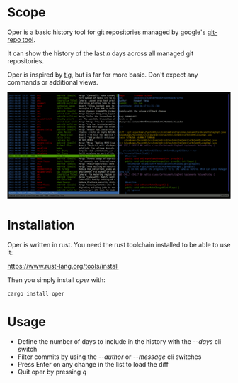# Scope
Oper is a basic history tool for git repositories managed by google's [git-repo tool](https://source.android.com/setup/develop/repo).

It can show the history of the last _n_ days across all managed git repositories.

Oper is inspired by [tig](https://jonas.github.io/tig/), but is far for more basic. Don't expect any commands or additional views.

![Screenshot](./screenshot.png)

# Installation

Oper is written in rust. You need the rust toolchain installed to be able to use it:

https://www.rust-lang.org/tools/install

Then you simply install _oper_ with:

```
cargo install oper
```

# Usage

- Define the number of days to include in the history with the _--days_ cli switch
- Filter commits by using the _--author_ or _--message_ cli switches
- Press Enter on any change in the list to load the diff
- Quit oper by pressing _q_
